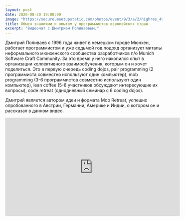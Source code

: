```yaml
---
layout: post
date: 2020-08-20 19:00:00
image: "https://secure.meetupstatic.com/photos/event/9/3/a/2/highres_492217794.jpeg"
title: Обмен знаниями и опытом у программистов европейских стран
excerpt: "Видеочат с Дмитрием Поливаевым."
---
```


Дмитрий Поливаев с 1996 года живет в немецком городе Мюнхен, работает программистом и уже седьмой год подряд организует митапы неформального мюнхенского сообщества разработчиков п/о Munich Software Craft Community. За это время у него накопился опыт в организации коллективного взаимообучения, которым он и хочет поделиться. Это в первую очередь coding dojos, pair programming (2 программиста совместно используют один компьютер), mob programming (3-6 программистов совместно используют один компьютер), lean coffee (5-8 участников обсуждают интересующие их вопросы), code retreat (однодневный семинар с 6 coding dojos).

Дмитрий является автором идеи и формата Mob Retreat, успешно опробованного в Австрии, Германии, Америке и Индии, о котором он и рассказал в данном видео.

<p class="video">
    <iframe width="560" height="315" src="https://www.youtube.com/embed/9SWTNsKj0ms" frameborder="0" allow="accelerometer; autoplay; clipboard-write; encrypted-media; gyroscope; picture-in-picture" allowfullscreen></iframe>
</p>
